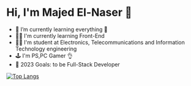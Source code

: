 
[facebook]: https://www.facebook.com/majed.alnasr.7/
[instagram]: https://www.instagram.com/elnasermajed/
[linkedin]: https://www.linkedin.com/in/majedel-naser/
[youtube]: https://www.youtube.com/channel/UCbiCFLz0goNo6pxHdZ5TamQ

# Hi, I'm Majed El-Naser 👋

- 🌱 I’m currently learning everything 🤣
- 👩‍💻 I'm currently learning Front-End 
- 👩‍🔬 I'm student at Electronics, Telecommunications and Information Technology engineering
- 🕹 I'm PS,PC Gamer 👌
- 🥅 2023 Goals: to be Full-Stack Developer


[![Top Langs](https://github-readme-stats.vercel.app/api/top-langs/?username=mremperorx)](https://github.com/anuraghazra/github-readme-stats)


